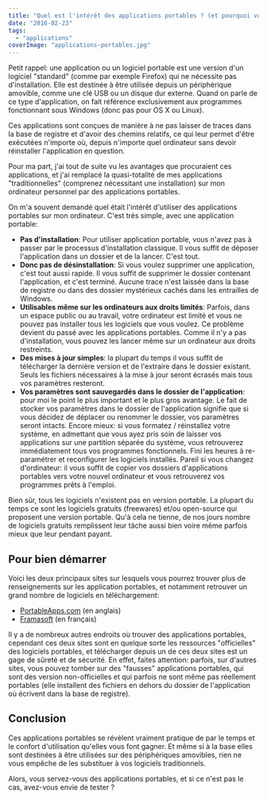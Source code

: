 ```yaml
---
title: "Quel est l'intérêt des applications portables ? (et pourquoi vous devriez vous y mettre)"
date: "2016-02-23"
tags:
  - "applications"
coverImage: "applications-portables.jpg"
---
```


Petit rappel: une application ou un logiciel portable est une version d'un logiciel "standard" (comme par exemple Firefox) qui ne nécessite pas d'installation. Elle est destinée à être utilisée depuis un périphérique amovible, comme une clé USB ou un disque dur externe. Quand on parle de ce type d'application, on fait référence exclusivement aux programmes fonctionnant sous Windows (donc pas pour OS X ou Linux).<!--more-->

Ces applications sont conçues de manière à ne pas laisser de traces dans la base de registre et d'avoir des chemins relatifs, ce qui leur permet d'être exécutées n'importe où, depuis n'importe quel ordinateur sans devoir réinstaller l'application en question.

Pour ma part, j'ai tout de suite vu les avantages que procuraient ces applications, et j'ai remplacé la quasi-totalité de mes applications "traditionnelles" (comprenez nécessitant une installation) sur mon ordinateur personnel par des applications portables.

On m'a souvent demandé quel était l'intérêt d'utiliser des applications portables sur mon ordinateur. C'est très simple, avec une application portable:

- **Pas d'installation**: Pour utiliser application portable, vous n'avez pas à passer par le processus d'installation classique. Il vous suffit de déposer l'application dans un dossier et de la lancer. C'est tout.
- **Donc pas de désinstallation**: Si vous voulez supprimer une application, c'est tout aussi rapide. Il vous suffit de supprimer le dossier contenant l'application, et c'est terminé. Aucune trace n'est laissée dans la base de registre ou dans des dossier mystérieux cachés dans les entrailles de Windows.
- **Utilisables même sur les ordinateurs aux droits limités**: Parfois, dans un espace public ou au travail, votre ordinateur est limité et vous ne pouvez pas installer tous les logiciels que vous voulez. Ce problème devient du passé avec les applications portables. Comme il n'y a pas d'installation, vous pouvez les lancer même sur un ordinateur aux droits restreints.
- **Des mises à jour simples**: la plupart du temps il vous suffit de télécharger la dernière version et de l'extraire dans le dossier existant. Seuls les fichiers nécessaires à la mise à jour seront écrasés mais tous vos paramètres resteront.
- **Vos paramètres sont sauvegardés dans le dossier de l'application**: pour moi le point le plus important et le plus gros avantage. Le fait de stocker vos paramètres dans le dossier de l'application signifie que si vous décidez de déplacer ou renommer le dossier, vos paramètres seront intacts. Encore mieux: si vous formatez / réinstallez votre système, en admettant que vous ayez pris soin de laisser vos applications sur une partition séparée du système, vous retrouverez immédiatement tous vos programmes fonctionnels. Fini les heures à re-paramétrer et reconfigurer les logiciels installés. Pareil si vous changez d'ordinateur: il vous suffit de copier vos dossiers d'applications portables vers votre nouvel ordinateur et vous retrouverez vos programmes prêts à l'emploi.

Bien sûr, tous les logiciels n'existent pas en version portable. La plupart du temps ce sont les logiciels gratuits (freewares) et/ou open-source qui proposent une version portable. Qu'à cela ne tienne, de nos jours nombre de logiciels gratuits remplissent leur tâche aussi bien voire même parfois mieux que leur pendant payant.

## Pour bien démarrer

Voici les deux principaux sites sur lesquels vous pourrez trouver plus de renseignements sur les application portables, et notamment retrouver un grand nombre de logiciels en téléchargement:

- [PortableApps.com](http://portableapps.com) (en anglais)
- [Framasoft](https://framakey.org/Portables/Index) (en français)

Il y a de nombreux autres endroits où trouver des applications portables, cependant ces deux sites sont en quelque sorte les ressources "officielles" des logiciels portables, et télécharger depuis un de ces deux sites est un gage de sûreté et de sécurité. En effet, faites attention: parfois, sur d'autres sites, vous pouvez tomber sur des "fausses" applications portables, qui sont des version non-officielles et qui parfois ne sont même pas réellement portables (elle installent des fichiers en dehors du dossier de l'application où écrivent dans la base de registre).

## Conclusion

Ces applications portables se révèlent vraiment pratique de par le temps et le confort d'utilisation qu'elles vous font gagner. Et même si à la base elles sont destinées à être utilisées sur des périphériques amovibles, rien ne vous empêche de les substituer à vos logiciels traditionnels.

Alors, vous servez-vous des applications portables, et si ce n'est pas le cas, avez-vous envie de tester ?

